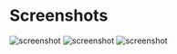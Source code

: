 # Screenshots

![screenshot](cordova-true-native-ios/raw/master/screenshots/screenshot1.png)
![screenshot](cordova-true-native-ios/raw/master/screenshots/screenshot2.png)
![screenshot](cordova-true-native-ios/raw/master/screenshots/screenshot3.png)
